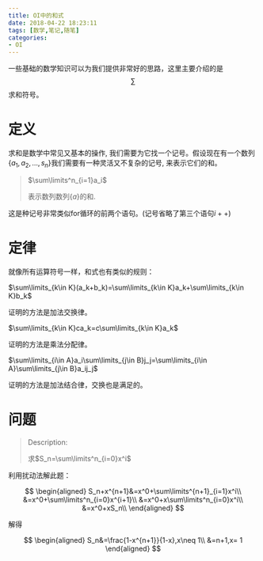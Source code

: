 ```yaml
---
title: OI中的和式
date: 2018-04-22 18:23:11
tags: [数学,笔记,随笔]
categories:
- OI   
---
```


一些基础的数学知识可以为我们提供非常好的思路，这里主要介绍的是$$\sum $$求和符号。

<!--more-->

# 定义

求和是数学中常见又基本的操作, 我们需要为它找一个记号。假设现在有一个数列$\{ a_1,a_2,...,s_n\}$我们需要有一种灵活又不复杂的记号, 来表示它们的和。

>$\sum\limits^n_{i=1}a_i​$
>
>表示数列数列$\{a\}$的和.



这是种记号非常类似for循环的前两个语句。(记号省略了第三个语句$i++$)

# 定律

就像所有运算符号一样，和式也有类似的规则：

$\sum\limits_{k\in K}(a_k+b_k)=\sum\limits_{k\in K}a_k+\sum\limits_{k\in K}b_k$

证明的方法是加法交换律。

$\sum\limits_{k\in K}ca_k=c\sum\limits_{k\in K}a_k$

证明的方法是乘法分配律。

$\sum\limits_{i\in A}a_i\sum\limits_{j\in B}j_j=\sum\limits_{i\in A}\sum\limits_{j\in B}a_ij_j$

证明的方法是加法结合律，交换也是满足的。



# 问题

> Description:
>
> 求$S_n=\sum\limits^n_{i=0}x^i$



利用扰动法解此题：

$$
\begin{aligned}
S_n+x^{n+1}&=x^0+\sum\limits^{n+1}_{i=1}x^i\\
&=x^0+\sum\limits^n_{i=0}x^{i+1}\\
&=x^0+x\sum\limits^n_{i=0}x^i\\
&=x^0+xS_n\\
\end{aligned}
$$

解得

$$
\begin{aligned}
S_n&=\frac{1-x^{n+1}}{1-x},x\neq 1\\
&=n+1,x= 1
\end{aligned}
$$



